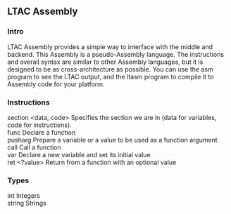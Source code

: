 ## LTAC Assembly

### Intro
LTAC Assembly provides a simple way to interface with the middle and backend. This Assembly is a pseudo-Assembly language. The instructions and overall syntax are similar to other Assembly languages, but it is designed to be as cross-architecture as possible. You can use the asm program to see the LTAC output, and the ltasm program to compile it to Assembly code for your platform.

### Instructions
section <data, code>		Specifies the section we are in (data for variables, code for instructions).   
func <name>					Declare a function   
pusharg <type> <value>		Prepare a variable or a value to be used as a function argument   
call <name>					Call a function   
var <name> <type> <value>	Declare a new variable and set its initial value   
ret <?value>				Return from a function with an optional value   

### Types
int				Integers   
string			Strings   

